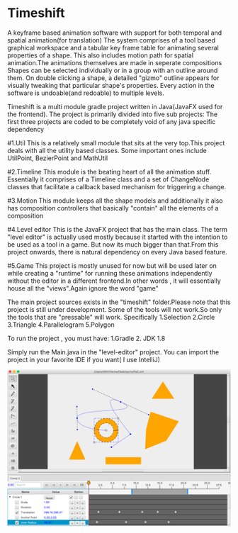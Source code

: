 # Timeshift
A keyframe based animation software with support for both temporal and spatial animation(for translation)
The system comprises of a tool based graphical workspace and a tabular key frame table for animating several properties of a shape.
This also includes motion path for spatial animation.The animations themselves are made in seperate compositions
Shapes can be selected individually or in a group with an outline around them. On double clicking a shape, a detailed "gizmo" outline
appears for visually tweaking that particular shape's properties. Every action in the software is undoable(and redoable) to 
multiple levels.

Timeshift is a multi module gradle project written in Java(JavaFX used for the frontend). The project is primarily divided into five 
sub projects: The first three projects are coded to be completely void of any java specific dependency

#1.Util
This is a relatively small module that sits at the very top.This project deals with all the utility based classes. Some important ones 
include UtilPoint, BezierPoint and MathUtil

#2.Timeline
This module is the beating heart of all the animation stuff. Essentially it comprises of a Timeline class and a set of ChangeNode classes
that facilitate a callback based mechanism for triggering a change.

#3.Motion
This module keeps all the shape models and additionally it also has composition controllers that basically "contain" all the elements of
a composition

#4.Level editor
This is the JavaFX project that has the main class. The term "level editor" is actually used mostly because it started with the intention to be used as a 
tool in a game. But now its much bigger than that.From this project onwards, there is natural dependency on every Java based feature.

#5.Game
This project is mostly unused for now but will be used later on while creating a "runtime" for running these animations independently 
without the editor in a different frontend.In other words , it will essentially house all the "views".Again ignore the word "game"

The main project sources exists in the "timeshift" folder.Please note that this project is still under development. Some of the tools will not work.So only the tools that are "pressable" will work. Specifically
1.Selection
2.Circle
3.Triangle
4.Parallelogram
5.Polygon

To run the project , you must have:
1.Gradle
2. JDK 1.8

Simply run the Main.java in the "level-editor" project.
You can import the project in your favorite IDE if you want( I use IntelliJ) 

![alt screenshot](https://raw.githubusercontent.com/nikhilnxvverma1/Timeshift/master/timshift-screenshot.png)
